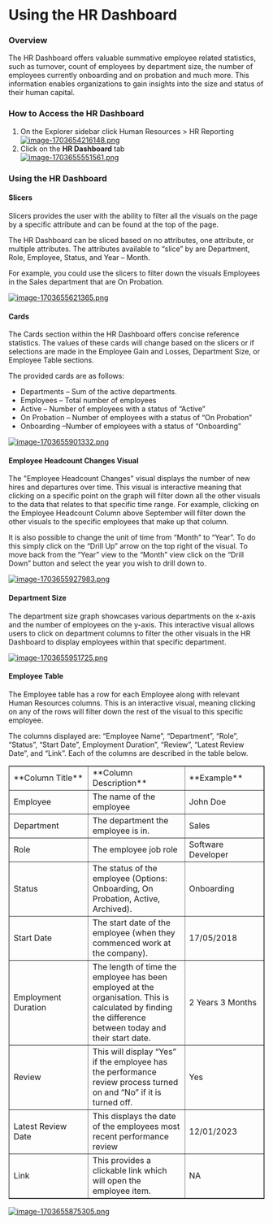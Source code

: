 # Using the HR Dashboard

### Overview

The HR Dashboard offers valuable summative employee related statistics, such as turnover, count of employees by department size, the number of employees currently onboarding and on probation and much more. This information enables organizations to gain insights into the size and status of their human capital.

### How to Access the HR Dashboard

1. On the Explorer sidebar click Human Resources &gt; HR Reporting  
    [![image-1703654216148.png](https://docs.rapidplatform.com/uploads/images/gallery/2023-12/scaled-1680-/TXgAEOTVhgybmnvF-image-1703654216148.png)](https://docs.rapidplatform.com/uploads/images/gallery/2023-12/TXgAEOTVhgybmnvF-image-1703654216148.png)
2. Click on the **HR Dashboard** tab  
    [![image-1703655551561.png](https://docs.rapidplatform.com/uploads/images/gallery/2023-12/scaled-1680-/jGjnq0rH4gZLJWwB-image-1703655551561.png)](https://docs.rapidplatform.com/uploads/images/gallery/2023-12/jGjnq0rH4gZLJWwB-image-1703655551561.png)

### Using the HR Dashboard

#### Slicers

Slicers provides the user with the ability to filter all the visuals on the page by a specific attribute and can be found at the top of the page.

The HR Dashboard can be sliced based on no attributes, one attribute, or multiple attributes. The attributes available to “slice” by are Department, Role, Employee, Status, and Year – Month.

For example, you could use the slicers to filter down the visuals Employees in the Sales department that are On Probation.

[![image-1703655621365.png](https://docs.rapidplatform.com/uploads/images/gallery/2023-12/scaled-1680-/ETJnbXgxW5PQTovR-image-1703655621365.png)](https://docs.rapidplatform.com/uploads/images/gallery/2023-12/ETJnbXgxW5PQTovR-image-1703655621365.png)

#### Cards

The Cards section within the HR Dashboard offers concise reference statistics. The values of these cards will change based on the slicers or if selections are made in the Employee Gain and Losses, Department Size, or Employee Table sections.

The provided cards are as follows:

- Departments – Sum of the active departments.
- Employees – Total number of employees
- Active – Number of employees with a status of “Active”
- On Probation – Number of employees with a status of “On Probation”
- Onboarding –Number of employees with a status of “Onboarding”

[![image-1703655901332.png](https://docs.rapidplatform.com/uploads/images/gallery/2023-12/scaled-1680-/MSXESifx0brRiG5u-image-1703655901332.png)](https://docs.rapidplatform.com/uploads/images/gallery/2023-12/MSXESifx0brRiG5u-image-1703655901332.png)

#### Employee Headcount Changes Visual

The "Employee Headcount Changes" visual displays the number of new hires and departures over time. This visual is interactive meaning that clicking on a specific point on the graph will filter down all the other visuals to the data that relates to that specific time range. For example, clicking on the Employee Headcount Column above September will filter down the other visuals to the specific employees that make up that column.

It is also possible to change the unit of time from “Month” to “Year”. To do this simply click on the “Drill Up” arrow on the top right of the visual. To move back from the “Year” view to the “Month” view click on the “Drill Down” button and select the year you wish to drill down to.

[![image-1703655927983.png](https://docs.rapidplatform.com/uploads/images/gallery/2023-12/scaled-1680-/Wu3fKzYLcfxIVxj3-image-1703655927983.png)](https://docs.rapidplatform.com/uploads/images/gallery/2023-12/Wu3fKzYLcfxIVxj3-image-1703655927983.png)

#### Department Size

The department size graph showcases various departments on the x-axis and the number of employees on the y-axis. This interactive visual allows users to click on department columns to filter the other visuals in the HR Dashboard to display employees within that specific department.

[![image-1703655951725.png](https://docs.rapidplatform.com/uploads/images/gallery/2023-12/scaled-1680-/WmbY4tqj9jSMyvmV-image-1703655951725.png)](https://docs.rapidplatform.com/uploads/images/gallery/2023-12/WmbY4tqj9jSMyvmV-image-1703655951725.png)

#### Employee Table

The Employee table has a row for each Employee along with relevant Human Resources columns. This is an interactive visual, meaning clicking on any of the rows will filter down the rest of the visual to this specific employee.

The columns displayed are: “Employee Name”, “Department”, “Role”, “Status”, “Start Date”, Employment Duration”, “Review”, “Latest Review Date”, and “Link”. Each of the columns are described in the table below.

<table border="1" id="bkmrk-column-title-column-" style="border-collapse: collapse; width: 100%;"><tbody><tr><td style="width: 31.026%;">**Column Title**</td><td style="width: 37.9481%;" width="307">**Column Description**

</td><td style="width: 31.026%;" width="181">**Example**

</td></tr><tr><td style="width: 31.026%;" width="113">Employee

</td><td style="width: 37.9481%;" width="307">The name of the employee

</td><td style="width: 31.026%;" width="181">John Doe

</td></tr><tr><td style="width: 31.026%;" width="113">Department

</td><td style="width: 37.9481%;" width="307">The department the employee is in.

</td><td style="width: 31.026%;" width="181">Sales

</td></tr><tr><td style="width: 31.026%;" width="113">Role

</td><td style="width: 37.9481%;" width="307">The employee job role

</td><td style="width: 31.026%;" width="181">Software Developer

</td></tr><tr><td style="width: 31.026%;" width="113">Status

</td><td style="width: 37.9481%;" width="307">The status of the employee (Options: Onboarding, On Probation, Active, Archived).

</td><td style="width: 31.026%;" width="181">Onboarding

</td></tr><tr><td style="width: 31.026%;" width="113">Start Date

</td><td style="width: 37.9481%;" width="307">The start date of the employee (when they commenced work at the company).

</td><td style="width: 31.026%;" width="181">17/05/2018

</td></tr><tr><td style="width: 31.026%;" width="113">Employment Duration

</td><td style="width: 37.9481%;" width="307">The length of time the employee has been employed at the organisation. This is calculated by finding the difference between today and their start date.

</td><td style="width: 31.026%;" width="181">2 Years 3 Months

</td></tr><tr><td style="width: 31.026%;" width="113">Review

</td><td style="width: 37.9481%;" width="307">This will display “Yes” if the employee has the performance review process turned on and “No” if it is turned off.

</td><td style="width: 31.026%;" width="181">Yes

</td></tr><tr><td style="width: 31.026%;" width="113">Latest Review Date

</td><td style="width: 37.9481%;" width="307">This displays the date of the employees most recent performance review

</td><td style="width: 31.026%;" width="181">12/01/2023

</td></tr><tr><td style="width: 31.026%;" width="113">Link

</td><td style="width: 37.9481%;" width="307">This provides a clickable link which will open the employee item.

</td><td style="width: 31.026%;" width="181">NA

</td></tr></tbody></table>

[![image-1703655875305.png](https://docs.rapidplatform.com/uploads/images/gallery/2023-12/scaled-1680-/Mlm5BmL3pxKtiNaW-image-1703655875305.png)](https://docs.rapidplatform.com/uploads/images/gallery/2023-12/Mlm5BmL3pxKtiNaW-image-1703655875305.png)